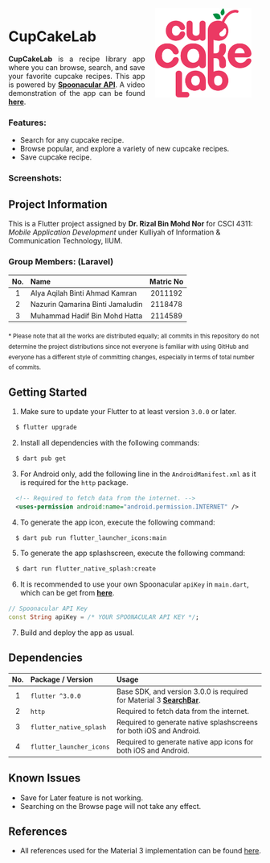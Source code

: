 <img src="assets/icon/Logo.png" width="192" align="right" hspace="20" />

# CupCakeLab
<p align='justify'><b>CupCakeLab</b> is a recipe library app where you can browse, search, and save your favorite cupcake recipes. This app is powered by <b><a href='https://spoonacular.com/food-api'>Spoonacular API</a></b>. A video demonstration of the app can be found <b><a href='https://www.youtube.com/watch?v=UKyGxT__bKM'>here</a></b>.</p>

### Features:
- Search for any cupcake recipe.
- Browse popular, and explore a variety of new cupcake recipes.
- Save cupcake recipe.

### Screenshots:

## Project Information
This is a Flutter project assigned by <b>Dr. Rizal Bin Mohd Nor</b> for CSCI 4311: <i>Mobile Application Development</i> under Kulliyah of Information & Communication Technology, IIUM.</p>

### Group Members: (Laravel)
| No. | Name  | Matric No |
| :-: | :---- | :-------: |
| 1   | Alya Aqilah Binti Ahmad Kamran   | 2011192 |
| 2   | Nazurin Qamarina Binti Jamaludin | 2118478 |
| 3   | Muhammad Hadif Bin Mohd Hatta    | 2114589 |

<sub>* Please note that all the works are distributed equally; all commits in this repository do not determine the project distributions since not everyone is familiar with using GitHub and everyone has a different style of committing changes, especially in terms of total number of commits.</sub>

## Getting Started
1. Make sure to update your Flutter to at least version `3.0.0` or later.
```bash
  $ flutter upgrade
```
2. Install all dependencies with the following commands:
```bash
  $ dart pub get
```
3. For Android only, add the following line in the `AndroidManifest.xml` as it is required for the `http` package.
```xml
  <!-- Required to fetch data from the internet. -->
  <uses-permission android:name="android.permission.INTERNET" />
```
4. To generate the app icon, execute the following command:
```bash
  $ dart pub run flutter_launcher_icons:main
```
5. To generate the app splashscreen, execute the following command:
```bash
  $ dart run flutter_native_splash:create
```
6. It is recommended to use your own Spoonacular `apiKey` in `main.dart`, which can be get from **[here](https://spoonacular.com/food-api/console)**.
```dart
// Spoonacular API Key
const String apiKey = /* YOUR SPOONACULAR API KEY */;
```
7. Build and deploy the app as usual.

## Dependencies
| No. | Package / Version | Usage |
| :-: | :---------------- | :---- |
| 1   | `flutter ^3.0.0` | Base SDK, and version 3.0.0 is required for Material 3 **[SearchBar](https://api.flutter.dev/flutter/material/SearchBar-class.html)**. |
| 2   | `http` | Required to fetch data from the internet. |
| 3   | `flutter_native_splash` | Required to generate native splashscreens for both iOS and Android. |
| 4   | `flutter_launcher_icons` | Required to generate native app icons for both iOS and Android. |

## Known Issues
- Save for Later feature is not working.
- Searching on the Browse page will not take any effect.

## References
- All references used for the Material 3 implementation can be found [here](https://m3.material.io/).
